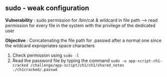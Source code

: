 ## sudo - weak configuration

**Vulnerability** : sudo permission for /bin/cat & wildcard in file path --> read permission for every file in the system with the privilege of the dedicated user

**Objective** : Concatenating the file path for .passwd after a normal one since the wildcard expropriates space characters

1. Check permission using `sudo -l`
2. Read the password file by typing the command `sudo -u app-script-ch1-cracked /challenge/app-script/ch1/ch1/shared_notes ./ch1cracked/.passwd`